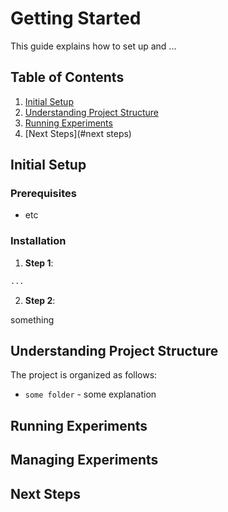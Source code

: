# Getting Started

This guide explains how to set up and ...

## Table of Contents
1. [Initial Setup](#initial-setup)
2. [Understanding Project Structure](#understanding-project-structure)
3. [Running Experiments](#running-experiments)
7. [Next Steps](#next steps)

## Initial Setup

### Prerequisites
- etc

### Installation

1. **Step 1**:

```bash
...
```

2. **Step 2**:

something

## Understanding Project Structure

The project is organized as follows:

- `some folder` - some explanation

## Running Experiments


## Managing Experiments


## Next Steps
